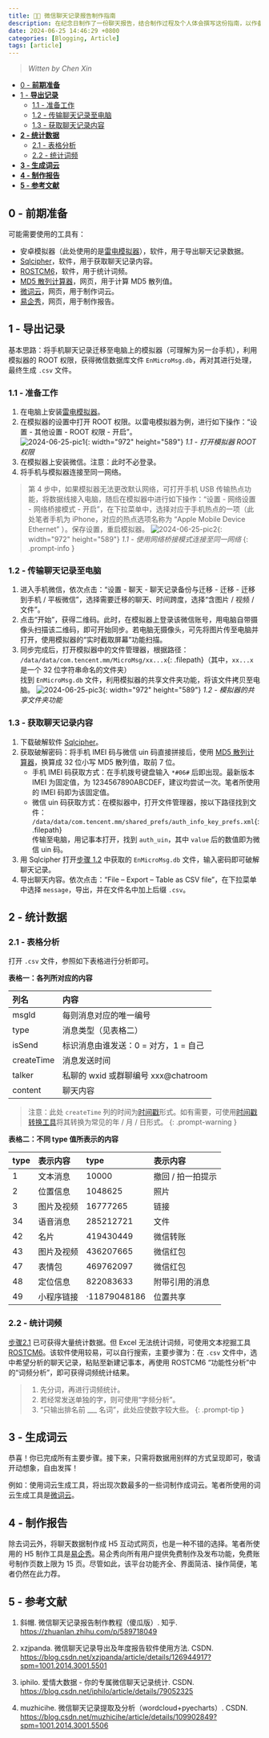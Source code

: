 ```yaml
---
title: 🤟🏻 微信聊天记录报告制作指南
description: 在纪念日制作了一份聊天报告，结合制作过程及个人体会撰写这份指南，以作备忘和分享之用。
date: 2024-06-25 14:46:29 +0800
categories: [Blogging, Article]
tags: [article]
---
```


> *Witten by Chen Xin*

- [0 - **前期准备**](#0---前期准备)
- [1 - **导出记录**](#1---导出记录)
  - [1.1 - 准备工作](#11---准备工作)
  - [1.2 - 传输聊天记录至电脑](#12---传输聊天记录至电脑)
  - [1.3 - 获取聊天记录内容](#13---获取聊天记录内容)
- [**2 - 统计数据**](#2---统计数据)
  - [2.1 - 表格分析](#21---表格分析)
  - [2.2 - 统计词频](#22---统计词频)
- [**3 - 生成词云**](#3---生成词云)
- [**4 - 制作报告**](#4---制作报告)
- [**5 - 参考文献**](#5---参考文献)

## 0 - **前期准备**

可能需要使用的工具有：
- 安卓模拟器（此处使用的是[雷电模拟器](https://www.ldmnq.com/?n=6000)），软件，用于导出聊天记录数据。
- [Sqlcipher](https://link.zhihu.com/?target=https%3A//pan.baidu.com/s/1Rg35hFES-gvE6bir0SPBJA%3Fpwd%3Dooqe)，软件，用于获取聊天记录内容。
- [ROSTCM6](https://link.zhihu.com/?target=https%3A//pan.baidu.com/s/1FzBaI_jUugq9kXr5k2Zynw%3Fpwd%3Dgpba)，软件，用于统计词频。
- [MD5 散列计算器](https://link.zhihu.com/?target=https%3A//md5calculator.chromefans.org/%3Flangid%3Dzh-cn)，网页，用于计算 MD5 散列值。
- [微词云](https://www.weiciyun.com/)，网页，用于制作词云。
- [易企秀](https://store.eqxiu.com/)，网页，用于制作报告。

## 1 - **导出记录**

基本思路：将手机聊天记录迁移至电脑上的模拟器（可理解为另一台手机），利用模拟器的 ROOT 权限，获得微信数据库文件 `EnMicroMsg.db`，再对其进行处理，最终生成 `.csv` 文件。

### 1.1 - 准备工作

1. 在电脑上安装[雷电模拟器](https://www.ldmnq.com/?n=6000)。
2. 在模拟器的设置中打开 ROOT 权限。以雷电模拟器为例，进行如下操作：“设置 - 其他设置 - ROOT 权限 - 开启”。  
  ![2024-06-25-pic1](/assets/img/2024-06-25-pic1.jpg){: width="972" height="589"}
  _1.1 - 打开模拟器 ROOT 权限_
1. 在模拟器上安装微信。注意：此时不必登录。
2. 将手机与模拟器连接至同一网络。

> 第 4 步中，如果模拟器无法更改默认网络，可打开手机 USB 传输热点功能，将数据线接入电脑，随后在模拟器中进行如下操作：“设置 - 网络设置 - 网络桥接模式 - 开启”，在下拉菜单中，选择对应于手机热点的一项（此处笔者手机为 iPhone，对应的热点选项名称为 “Apple Mobile Device Ethernet” ）。保存设置，重启模拟器。
> ![2024-06-25-pic2](/assets/img/2024-06-25-pic2.jpg){: width="972" height="589"}
> _1.1 - 使用网络桥接模式连接至同一网络_
{: .prompt-info }

### 1.2 - 传输聊天记录至电脑

1. 进入手机微信，依次点击：“设置 - 聊天 - 聊天记录备份与迁移 - 迁移 - 迁移到手机 / 平板微信”，选择需要迁移的聊天、时间跨度，选择“含图片 / 视频 / 文件”。
2. 点击“开始”，获得二维码。此时，在模拟器上登录该微信账号，用电脑自带摄像头扫描该二维码，即可开始同步。若电脑无摄像头，可先将图片传至电脑并打开，使用模拟器的“实时截取屏幕”功能扫描。
3. 同步完成后，打开模拟器中的文件管理器，根据路径：  
  `/data/data/com.tencent.mm/MicroMsg/xx...x`{: .filepath}（其中，`xx...x` 是一个 32 位字符串命名的文件夹）  
  找到 `EnMicroMsg.db` 文件，利用模拟器的共享文件夹功能，将该文件拷贝至电脑。
  ![2024-06-25-pic3](/assets/img/2024-06-25-pic3.jpg){: width="972" height="589"}
  _1.2 - 模拟器的共享文件夹功能_

### 1.3 - 获取聊天记录内容

1. 下载破解软件 [Sqlcipher](https://link.zhihu.com/?target=https%3A//pan.baidu.com/s/1Rg35hFES-gvE6bir0SPBJA%3Fpwd%3Dooqe)。
2. 获取破解密码：将手机 IMEI 码与微信 uin 码直接拼接后，使用 [MD5 散列计算器](https://link.zhihu.com/?target=https%3A//md5calculator.chromefans.org/%3Flangid%3Dzh-cn)，换算成 32 位小写 MD5 散列值，取前 7 位。
   - 手机 IMEI 码获取方式：在手机拨号键盘输入 `*#06#` 后即出现。最新版本 IMEI 为固定值，为 1234567890ABCDEF，建议均尝试一次。笔者所使用的 IMEI 码即为该固定值。
   - 微信 uin 码获取方式：在模拟器中，打开文件管理器，按以下路径找到文件：  
  `/data/data/com.tencent.mm/shared_prefs/auth_info_key_prefs.xml`{: .filepath}  
  传输至电脑，用记事本打开，找到 `auth_uin`，其中 `value` 后的数值即为微信 uin 码。
3. 用 Sqlcipher 打开[步骤 1.2](#12---传输聊天记录至电脑) 中获取的 `EnMicroMsg.db` 文件，输入密码即可破解聊天记录。
4. 导出聊天内容。依次点击：“File – Export – Table as CSV file”，在下拉菜单中选择 `message`，导出，并在文件名中加上后缀 `.csv`。

## **2 - 统计数据**

### 2.1 - 表格分析

打开 `.csv` 文件，参照如下表格进行分析即可。

**表格一：各列所对应的内容**

| 列名       | 内容                                 |
| :--------- | :----------------------------------- |
| msgld      | 每则消息对应的唯一编号               |
| type       | 消息类型（见表格二）                 |
| isSend     | 标识消息由谁发送：0 = 对方，1 = 自己 |
| createTime | 消息发送时间                         |
| talker     | 私聊的 wxid 或群聊编号 xxx@chatroom  |
| content    | 聊天内容                             |

> 注意：此处 `createTime` 列的时间为[时间戳](https://baike.baidu.com/item/%E6%97%B6%E9%97%B4%E6%88%B3/6439235)形式。如有需要，可使用[时间戳转换工具](https://tool.lu/timestamp)将其转换为常见的年 / 月 / 日形式。
{: .prompt-warning }

**表格二：不同 type 值所表示的内容**

| type | 表示内容   | type         | 表示内容          |
| :--- | :--------- | :----------- | :---------------- |
| 1    | 文本消息   | 10000        | 撤回 / 拍一拍提示 |
| 2    | 位置信息   | 1048625      | 照片              |
| 3    | 图片及视频 | 16777265     | 链接              |
| 34   | 语音消息   | 285212721    | 文件              |
| 42   | 名片       | 419430449    | 微信转账          |
| 43   | 图片及视频 | 436207665    | 微信红包          |
| 47   | 表情包     | 469762097    | 微信红包          |
| 48   | 定位信息   | 822083633    | 附带引用的消息    |
| 49   | 小程序链接 | ·11879048186 | 位置共享          |

### 2.2 - 统计词频

[步骤2.1](#21---表格分析) 已可获得大量统计数据。但 Excel 无法统计词频，可使用文本挖掘工具 [ROSTCM6](https://pan.baidu.com/s/1FzBaI_jUugq9kXr5k2Zynw?pwd=gpba)。该软件使用较易，可以自行搜索，主要步骤为：在 `.csv` 文件中，选中希望分析的聊天记录，粘贴至新建记事本，再使用 ROSTCM6 “功能性分析”中的“词频分析”，即可获得词频统计结果。

> 1. 先分词，再进行词频统计。
> 2. 若经常发送单独的字，则可使用“字频分析”。
> 3. “只输出排名前 ___ 名词”，此处应使数字较大些。
{: .prompt-tip }


## **3 - 生成词云**

恭喜！你已完成所有主要步骤。接下来，只需将数据用别样的方式呈现即可，敬请开动想象，自由发挥！

例如：使用词云生成工具，将出现次数最多的一些词制作成词云。笔者所使用的词云生成工具是[微词云](https://www.weiciyun.com/)。

## **4 - 制作报告**

除去词云外，将聊天数据制作成 H5 互动式网页，也是一种不错的选择。笔者所使用的 H5 制作工具是[易企秀](https://store.eqxiu.com/)。易企秀向所有用户提供免费制作及发布功能，免费账号制作页数上限为 15 页。尽管如此，该平台功能齐全、界面简洁、操作简便，笔者仍然在此力荐。

## **5 - 参考文献**

1. 斜帽. 微信聊天记录报告制作教程（傻瓜版）. 知乎. <https://zhuanlan.zhihu.com/p/589718049>

2. xzjpanda. 微信聊天记录导出及年度报告软件使用方法. CSDN. <https://blog.csdn.net/xzjpanda/article/details/126944917?spm=1001.2014.3001.5501>

3. iphilo. 爱情大数据 - 你的专属微信聊天记录统计. CSDN. <https://blog.csdn.net/iphilo/article/details/79052325>

4. muzhicihe. 微信聊天记录提取及分析（wordcloud+pyecharts）. CSDN. <https://blog.csdn.net/muzhicihe/article/details/109902849?spm=1001.2014.3001.5506>
